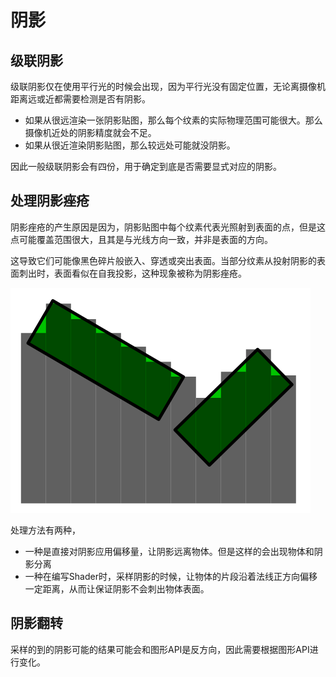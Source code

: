 # 阴影

## 级联阴影

级联阴影仅在使用平行光的时候会出现，因为平行光没有固定位置，无论离摄像机距离远或近都需要检测是否有阴影。

+ 如果从很远渲染一张阴影贴图，那么每个纹素的实际物理范围可能很大。那么摄像机近处的阴影精度就会不足。
+ 如果从很近渲染阴影贴图，那么较远处可能就没阴影。

因此一般级联阴影会有四份，用于确定到底是否需要显式对应的阴影。

## 处理阴影痤疮

阴影痤疮的产生原因是因为，阴影贴图中每个纹素代表光照射到表面的点，但是这点可能覆盖范围很大，且其是与光线方向一致，并非是表面的方向。

这导致它们可能像黑色碎片般嵌入、穿透或突出表面。当部分纹素从投射阴影的表面刺出时，表面看似在自我投影，这种现象被称为阴影痤疮。

![alt text](<chap7 Shadow/image.png>)

处理方法有两种，
+ 一种是直接对阴影应用偏移量，让阴影远离物体。但是这样的会出现物体和阴影分离
+ 一种在编写Shader时，采样阴影的时候，让物体的片段沿着法线正方向偏移一定距离，从而让保证阴影不会刺出物体表面。

## 阴影翻转

采样的到的阴影可能的结果可能会和图形API是反方向，因此需要根据图形API进行变化。